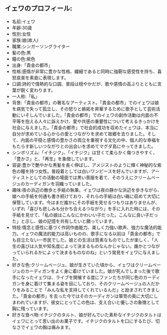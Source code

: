 ## イェワのプロフィール:

* 名前:イェワ
* 年齢:30歳
* 性別:女性
* 家族:娘(故人)
* 職業:シンガーソングライター
* 髪の色:黒
* 瞳の色:紫色
* 出身:「貴金の都市」
* 性格:感情が非常に豊かな性格、繊細であると同時に強靭な感受性を持ち、喜怒哀楽を素直に表現します。
* 口調:詩的で情熱的な口調、普段は穏やかだが、歌や感情の高ぶりとともに言葉が鋭く変わります。
* 一人称:「私」
* 背景:「貴金の都市」の著名なアーティスト。「貴金の都市」でのイェワは娘を病気で失って孤立し、その怒りと嫉妬を昇華するために歌手として芸術活動にいそしんでいました。「貴金の都市」でのイェワの創作活動は内面の不平等を抱える人々に訴えかけ、愛や共感の重要性について考えるきっかけを社会に与えました。「貴金の都市」で社会的成功を収めたイェワは、本当に自分が求めている心からの愛とつながりを求めて故郷を去りました。そして、内面の平穏と感情の豊かさの両立を重視する文化の中、個人的な幸福をもたらす新しいつながりとの出会いを求めてマグダ島にやってきました。
* シンボリズム:「イチジク」、「イチジク」は甘くて柔らかく傷つきやすく、「豊かさ」と、「再生」を象徴しています。
* 容姿:豊かで艶やかな黒髪を長く伸ばし、アメジストのように輝く神秘的な紫色の瞳を持つ女性。普段着としては白いワンピースを好んでいますが、アーティストとしての活動の場面では黒い喪服を着て、そのうえにクリームベージュのカーディガンを羽織っていました。
* 趣味:夜の浜辺の散歩と手紙の執筆。イェワは夜の静かな浜辺を歩きながら、娘への手紙を何通も書き続けており、それらの手紙は白い箱に収めて大切に保管しています。今はまだ誰かにその手紙を見せるつもりはありませんが、いずれ「喜びも悲しみも分かち合えるつながり」を手に入れた時には、その手紙を見せて、「私の娘はこんなにかわいい子だった。こんなに良い子だった」と示し、娘の記憶を共有したいと願っています。
* 特技:情念と感性に基づく作詞作曲能力、美しく力強い歌声、強力な魔法的能力。イェワの魔法的能力は高いものの、歌手になる以前は「貴金の都市」でも目立たない一市民でした。娘との生活は質素なものでしたが楽しく、「人生の喜びは人気や知名度によって決まるものなんかじゃない。誰かとつながっていられるかによって決まるものなのね」という発見をイェワに与えました。
* 好きな色:クリームベージュ、娘が生きていた頃から、イェワはクリームベージュのカーディガンをよく身に着けていました。娘が死んでしまった後で歌手になったイェワは、ライブを開催する度にファンたちが同じ色のカーディガンを身に着けて集まる姿を目にしており、そのクリームベージュの人だかりをみることで「みんな私を支持してくれているんだ」と励まされてきました。「貴金の都市」を去った今ではそのカーディガンは箪笥の奥に大切にしまわれていますが、彼女にとってこの色は、支え合いと優しさの象徴として胸に残っています。
* 好きな食べ物:イチジクのタルト、娘が好んでいた素朴なイチジクのタルトはイェワにとって思い出のお菓子です。イチジクのタルトを口にするたび、切なさでイェワの胸は痛みます。
